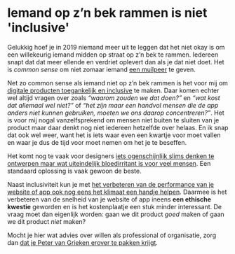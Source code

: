 # Iemand op z’n bek rammen is niet 'inclusive'

Gelukkig hoef je in 2019 niemand meer uit te leggen dat het niet okay is om een willekeurig iemand midden op straat op z’n bek te rammen. Iedereen snapt dat dat meer ellende en verdriet oplevert dan als je dat niet doet. Het is _common sense_ om niet zomaar iemand [een muilpeer](https://nl.wiktionary.org/wiki/muilpeer) te geven.

Net zo common sense als iemand niet op z’n bek rammen is het voor mij om [digitale producten toegankelijk en inclusive](https://inclusivedesignprinciples.org/nl/) te maken. Daar komen echter wel altijd vragen over zoals _“waarom zouden we dat doen?”_ en _“wat kost dat allemaal wel niet?”_ of _“het zijn maar een handvol mensen die de app anders niet kunnen gebruiken, moeten we ons daarop concentreren?”_. Het is voor mij nogal vanzelfsprekend om mensen niet buiten te sluiten van je product maar daar denkt nog niet iedereen hetzelfde over helaas. En ik snap dat ook wel weer, want het is iets waar even een kwartje voor moet vallen en waar je dus de tijd voor moet nemen om het je te beseffen.

Het komt nog te vaak voor designers [iets ogenschijnlijk slims denken te ontwerpen maar wat uiteindelijk bloedirritant is voor veel mensen](http://bradfrost.com/blog/post/dont-get-clever-with-login-forms/). Een standaard oplossing is vaak gewoon de beste.

Naast inclusiviteit kun je met [het verbeteren van de performance van je website of app ook nog eens het klimaat een handje helpen](https://timkadlec.com/remembers/2019-01-09-the-ethics-of-performance/). Daarmee is het verbeteren van de snelheid van je website of app ineens **een ethische kwestie** geworden en is het kostenplaatje een stuk minder interessant. De vraag moet dan eigenlijk worden: gaan we dit product _goed_ maken of gaan we dit product _niet_ maken?

Mocht je hier wat advies over willen als professional of organisatie, zorg dan [dat je Peter van Grieken erover te pakken krijgt](https://frozenrockets.nl).
